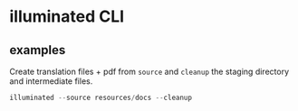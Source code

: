 # illuminated CLI

## examples
Create translation files + pdf from `source` and `cleanup` the staging directory and intermediate files.

```go
illuminated --source resources/docs --cleanup
```

